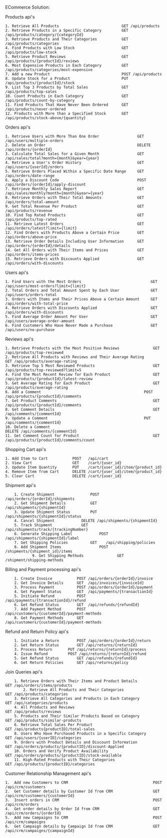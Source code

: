 ECommerce Solution:
	
Products
api's

    1. Retrieve All Products                            GET /api/products
    2. Retrieve Products in a Specific Category         GET /api/products/category/{categoryId}
    3. Retrieve Products and Their Categories           GET /api/products/categories
    4. Find Products with Low Stock                     GET /api/products/low-stock
    5. Retrieve Product Reviews                         GET /api/products/{productId}/reviews
    6. Most Expensive Products in Each Category         GET /api/products/categories/most-expensive
    7. Add a new Product                                POST /api/products
    8. Update Stock for a Product                       PUT /api/products/{productId}/stock   
    9. List Top 3 Products by Total Sales               GET /api/products/top-sales
    10. Count Products in Each Category                 GET /api/products/count-by-category
    11. Find Products That Have Never Been Ordered      GET /api/products/never-ordered
    12. Products with More than a Specified Stock       GET /api/products/stock-above/{quantity}

Orders
api's

    1. Retrieve Users with More Than One Order                 GET /api/users/multiple-orders
    2. Delete an Order                                         DELETE /api/orders/{orderId}
    3. Calculate Total Sales for a Given Month                 GET /api/sales/total?month={month}&year={year}
    4. Retrieve a User's Order History                         GET /api/users/{userId}/orders
    5. Retrieve Orders Placed Within a Specific Date Range     GET /api/orders/date-range
    6. Apply a Discount Code                                   POST /api/orders/{orderId}/apply-discount
    7. Retrieve Monthly Sales Report                           GET /api/sales/monthly?month={month}&year={year}
    8. Retrieve Orders with Their Total Amounts                GET /api/orders/total-amount
    9. Get Total Revenue Per Product                           GET /api/products/revenue
    10. Find Top Rated Products                                GET /api/products/top-rated
    11. Retrieve Latest Orders                                 GET /api/orders/latest?limit={limit}
    12. Find Orders with Products Above a Certain Price        GET /api/orders/above-price
    13. Retrieve Order Details Including User Information      GET /api/orders/{orderId}/details
    14. Get All Orders with Their Items and Prices             GET /api/orders/items-prices
    15. Retrieve Orders with Discounts Applied                 GET /api/orders/with-discounts
              
Users
api's

    1. Find Users with the Most Orders                               GET /api/users/most-orders?limit={limit}
    2. Total Orders and Total Amount Spent by Each User              GET /api/users/orders-total
    3. Orders with Items and Their Prices Above a Certain Amount     GET /api/orders/with-total-price
    4. Retrieve Orders with Discounts Applied                        GET /api/orders/with-discounts
    5. Find Average Order Amount Per User                            GET /api/users/average-order-amount
    6. Find Customers Who Have Never Made a Purchase                 GET /api/users/no-purchase

Reviews
api's

	1. Retrieve Products with the Most Positive Reviews       		  GET /api/products/top-reviewed
	2. Retrieve All Products with Reviews and Their Average Rating            GET /api/products/average-rating
	3. Retrieve Top 5 Most Reviewed Products                		  GET /api/products/top-reviewed?limit=5
	4. Find the Most Recent Review for Each Product         		  GET /api/products/{productId}/latest-review
	5. Get Average Rating for Each Product                  		  GET /api/products/average-rating
	6. Add a Comment			                                  POST /api/products/{productId}/comments
	7. Get Product Comments	                               			  GET /api/products/{productId}/comments	
	8. Get Comment Details	                               			  GET /api/comments/{commentId}	
	9. Update a Comment			                                  PUT /api/comments/{commentId}	
	10. Delete a Comment			                                  DELETE /api/comments/{commentId}		
	11. Get Comment Count for Product	                   	          GET /api/products/{productId}/comments/count

Shopping Cart
api's

	1. Add Item to Cart           POST   /api/cart
	2. View Cart                  GET    /cart/{user_id}
	3. Update Item Quantity       PUT    /cart/{user_id}/item/{product_id}
	4. Remove Item from Cart      DELETE /cart/{user_id}/item/{product_id}
	5. Clear Cart                 DELETE /cart/{user_id}
    

Shipment
api's

		1. Create Shipment  		      POST   /api/orders/{orderId}/shipments
		2. Get Shipment Details 	      GET    /api/shipments/{shipmentId}
		3. Update Shipment Status 	      PUT    /api/shipments/{shipmentId}/status
		4. Cancel Shipment		      DELETE /api/shipments/{shipmentId}
		5. Track Shipment		      GET    /api/shipments/track/{trackingNumber}
		6. Generate Shipping Label            POST   /api/shipments/{shipmentId}/label   
		7. Get Shipping Policies	      GET    /api/shipping/policies
		8. Add Shipment Items                 POST   /shipments/{shipment_id}/items
                9. Get Shipping Methods               GET    /shipment/shipping-methods

  
Billing and Payment processing
api's

		1. Create Invoice	    	POST /api/orders/{orderId}/invoice
		2. Get Invoice Details		GET  /api/invoices/{invoiceId}
		3. Process Payment	    	POST /api/orders/{orderId}/payment
		4. Get Payment Status		GET  /api/payments/{transactionId}	
		5. Initiate Refund	    	POST /api/payments/{transactionId}/refund
		6. Get Refund Status		GET  /api/refunds/{refundId}
		7. Add Payment Method		POST /api/customers/{customerId}/payment-methods
		8. Get Payment Methods 		GET  /api/customers/{customerId}/payment-methods
			
   
Refund and Return Policy
api's

		1. Initiate a Return 	    POST /api/orders/{orderId}/return
		2. Get Return Status        GET /api/returns/{returnId}
		3. Process Return	    PUT /api/returns/{returnId}/process
		4. Issue Refund		    POST /api/returns/{returnId}/refund
		5. Get Refund Status	    GET /api/refunds/{refundId}
		6. Get Return Policies      GET /api/returns/policy

Join Queries
api's

		1. Retrieve Orders with Their Items and Product Details    	     GET /api/orders/items/products
	        2. Retrieve All Products and Their Categories             	     GET /api/products/categories
		3. Retrieve All Categories and Products in Each Category  	     GET /api/categories/products
		4. All Products and Reviews                                          GET /api/products/reviews
		5. Products and Their Similar Products Based on Category             GET /api/products/similar-products
		6. Retrieve Total Sales Per Product                                  GET /api/products{productID}/total-sales
		8. Users Who Have Purchased Products in a Specific Category          GET /api/users/{userID}/categories
		9. Orders with Product Details and Discount Information              GET /api/orders/products/{productID}/discount-Applied
		10. Orders and Verify Product Availability                           GET /api/orders/products/{productID}/stock-available
		11. High-Rated Products with Their Categories                        GET /api/products/{productID}/categories

Customer Relationship Management
api's

    1.	Add new Customers to CRM						              POST /api/crm/customers
	2.	Get Customer details by Customer Id	from CRM	              GET  /api/crm/customers/{customerId}
	3.	Insert orders in CRM						                  POST /api/crm/orders
	4.	Get order details by Order Id from CRM		    	          GET  /api/crm/orders/{orderId}
	5.	Add new Campaigns to CRM							          POST /api/crm/campaigns
	6.	Get Campaign details by Campaign Id from CRM			      GET  /api/crm/campaigns/{campaignId}